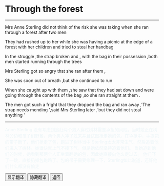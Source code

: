 # Through the forest 

------

Mrs Anne Sterling did not think of the risk she was taking when she ran through a forest after two men 

They had rushed up to her while she was having a picnic at the edge of a forest with her children and tried to steal her handbag 

In the struggle ,the strap broken and , with the bag in their possession ,both men started running through the trees 

Mrs Sterling got so angry that she ran after them ,

She was soon out of breath ,but she continued to run 

When she caught up with them ,she saw that they had sat down and were going through the contents of the bag ,so she ran straight at them .

The men got such a fright that they dropped the bag and ran away ,'The strap needs mending ',said Mrs Sterling later ,'but they did not steal anything '

------

<div >
    <p id='a' style="color:lightblue;opacity:0.2">
       Anne Sterling 没有考虑到追赶两个男人穿过树林需要承担的风险。当时她正在树林旁边和孩子们野餐，两个男人冲了过来并且试图抢走她的包。在争抢中，手提包的带子断了，他们抢走了包，跑进了树林当中
        Sterling太太非常生气，然后追着他们进入了树林。她很快就上气不接下气，但是她依然坚持追着他们。
        当她追到他们的时候，她看到那两个人正坐着翻她的包，因此她直接向他么走过去。
        他们吓了一跳，直接扔掉包跑路了。包的带子需要修理一下，Sterling如此说道，还好他们什么都没有偷走
	</p>
<button onclick="document.getElementById('a').style.opacity=1">显示翻译</button>
<button onclick="document.getElementById('a').style.opacity=0">隐藏翻译</button>
<button onclick="javascript:window.history.go(-1)">返回</button>
</div>



